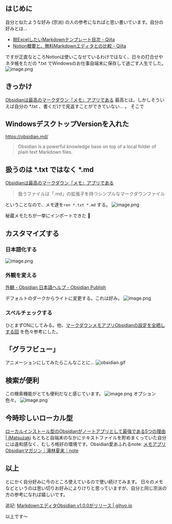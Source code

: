 ## はじめに

自分と似たような好み (宗派) の人の参考になればと思い書いています。自分の好みとは...

- [脱ExcelしたいMarkdownテンプレート目次 - Qiita](https://qiita.com/e99h2121/items/97168cad64ff40afb77d)
- [Notion概要と、無料Markdownエディタとの比較 - Qiita](https://qiita.com/e99h2121/items/727041904ea41d02b26c#obsidian%E3%81%A8%E3%81%84%E3%81%86%E3%82%A2%E3%83%97%E3%83%AA)

ですが正直なところNotionは使いこなせているわけではなく、日々の打合せやネタ帳をただの *.txt でWindowsのお仕事自端末に保存して過ごす人生でした。
![image.png](https://qiita-image-store.s3.ap-northeast-1.amazonaws.com/0/93824/e5c153a4-8fa7-ede9-0152-6f74ec98733f.png)

## きっかけ

[Obsidianは最高のマークダウン『メモ』アプリである](https://pouhon.net/obsidian-introduction/5666/)
最高とは。しかしそういえば自分の *.txt 、書くだけで見返すことができていない... 。
そこで

## WindowsデスクトップVersionを入れた

https://obsidian.md/

> Obsidian is a powerful knowledge base on top of
a local folder of plain text Markdown files.

## 扱うのは *.txt ではなく *.md 

[Obsidianは最高のマークダウン『メモ』アプリである](https://pouhon.net/obsidian-introduction/5666/)

> 扱うファイルは「.md」の拡張子を持つシンプルなマークダウンファイル

ということなので、メモ達を`ren *.txt *.md` する。
![image.png](https://qiita-image-store.s3.ap-northeast-1.amazonaws.com/0/93824/7447c7ab-6013-a36e-4410-fdf8940dacc6.png)

秘蔵メモたちが一挙にインポートできた :raised_hands: 


## カスタマイズする

### 日本語化する
![image.png](https://qiita-image-store.s3.ap-northeast-1.amazonaws.com/0/93824/aadd5c0d-4529-2d7a-bba4-9d1455f23dd2.png)

### 外観を変える

[外観 - Obsidian 日本語ヘルプ - Obsidian Publish](https://publish.obsidian.md/help-ja/%E3%82%AB%E3%82%B9%E3%82%BF%E3%83%9E%E3%82%A4%E3%82%BA/%E5%A4%96%E8%A6%B3)

デフォルトのダークからライトに変更する。これは好み。
![image.png](https://qiita-image-store.s3.ap-northeast-1.amazonaws.com/0/93824/c572d969-5746-1b46-9c93-686253e78272.png)

### スペルチェックする

ひとまずONにしてみる。他、[マークダウンメモアプリObsidianの設定を全晒しする回](https://pouhon.net/obsidian-settings/5686/) を色々参考にした。

## 「グラフビュー」

アニメーションにしてみたらこんなことに...
![obsidian.gif](https://qiita-image-store.s3.ap-northeast-1.amazonaws.com/0/93824/a660f3eb-3d20-8cd8-d7c6-2b6d434cda53.gif)

## 検索が便利

この検索機能がとても便利だなと感じています。
![image.png](https://qiita-image-store.s3.ap-northeast-1.amazonaws.com/0/93824/21d2eb5a-d943-3cc8-e21d-d57991cb1540.png)
オプション色々。
![image.png](https://qiita-image-store.s3.ap-northeast-1.amazonaws.com/0/93824/a6ff45b7-2b63-74a5-d4c9-3d584ddd4d97.png)


## 今時珍しいローカル型

[ローカルインストール型のObsidianがノートアプリとして最強である5つの理由 | jMatsuzaki](https://jmatsuzaki.com/archives/26813)
もともと自端末のなかにテキストファイルを貯めまくっていた自分には違和感なく、むしろ格好の環境です。Obsidian愛あふれるnote: [メモアプリObsidianマガジン｜滝林夏来｜note](https://note.com/takibayashi/m/m38cd2861c756)


## 以上

とにかく自分好みに今のところ使えているので使い続けてみます。
日々のメモなどというのは思い切りお好みによりけりと思っていますが、自分と同じ宗派の方の参考になれば嬉しいです。

追記: [MarkdownエディタObsidian v1.0.0がリリース | gihyo.jp](https://gihyo.jp/article/2022/10/obsidian)

以上です～
